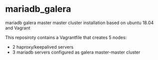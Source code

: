 # mariadb_galera
mariadb galera master master cluster installation based on ubuntu 18.04 and Vagrant

This reposiroty contains a Vagrantfile that creates 5 nodes:
- 2 haproxy/keepalived servers
- 3 mariadb servers configured as galera master-master cluster


